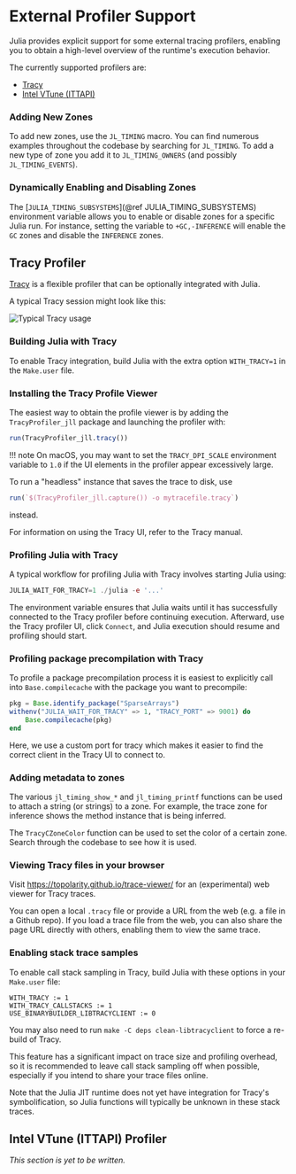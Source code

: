 # External Profiler Support

Julia provides explicit support for some external tracing profilers, enabling you to obtain a high-level overview of the runtime's execution behavior.

The currently supported profilers are:

  * [Tracy](https://github.com/wolfpld/tracy)
  * [Intel VTune (ITTAPI)](https://github.com/intel/ittapi)

### Adding New Zones

To add new zones, use the `JL_TIMING` macro. You can find numerous examples throughout the codebase by searching for `JL_TIMING`. To add a new type of zone you add it to `JL_TIMING_OWNERS` (and possibly `JL_TIMING_EVENTS`).

### Dynamically Enabling and Disabling Zones

The [`JULIA_TIMING_SUBSYSTEMS`](@ref JULIA_TIMING_SUBSYSTEMS) environment variable allows you to enable or disable zones for a specific Julia run. For instance, setting the variable to `+GC,-INFERENCE` will enable the `GC` zones and disable the `INFERENCE` zones.

## Tracy Profiler

[Tracy](https://github.com/wolfpld/tracy)  is a flexible profiler that can be optionally integrated with Julia.

A typical Tracy session might look like this:

![Typical Tracy usage](tracy.png)

### Building Julia with Tracy

To enable Tracy integration, build Julia with the extra option `WITH_TRACY=1` in the `Make.user` file.

### Installing the Tracy Profile Viewer

The easiest way to obtain the profile viewer is by adding the `TracyProfiler_jll` package and launching the profiler with:

```julia
run(TracyProfiler_jll.tracy())
```

!!! note
    On macOS, you may want to set the `TRACY_DPI_SCALE` environment variable to `1.0` if the UI elements in the profiler appear excessively large.


To run a "headless" instance that saves the trace to disk, use

```julia
run(`$(TracyProfiler_jll.capture()) -o mytracefile.tracy`)
```

instead.

For information on using the Tracy UI, refer to the Tracy manual.

### Profiling Julia with Tracy

A typical workflow for profiling Julia with Tracy involves starting Julia using:

```julia
JULIA_WAIT_FOR_TRACY=1 ./julia -e '...'
```

The environment variable ensures that Julia waits until it has successfully connected to the Tracy profiler before continuing execution. Afterward, use the Tracy profiler UI, click `Connect`, and Julia execution should resume and profiling should start.

### Profiling package precompilation with Tracy

To profile a package precompilation process it is easiest to explicitly call into `Base.compilecache` with the package you want to precompile:

```julia
pkg = Base.identify_package("SparseArrays")
withenv("JULIA_WAIT_FOR_TRACY" => 1, "TRACY_PORT" => 9001) do
    Base.compilecache(pkg)
end
```

Here, we use a custom port for tracy which makes it easier to find the correct client in the Tracy UI to connect to.

### Adding metadata to zones

The various `jl_timing_show_*` and `jl_timing_printf` functions can be used to attach a string (or strings) to a zone. For example, the trace zone for inference shows the method instance that is being inferred.

The `TracyCZoneColor` function can be used to set the color of a certain zone. Search through the codebase to see how it is used.

### Viewing Tracy files in your browser

Visit https://topolarity.github.io/trace-viewer/ for an (experimental) web viewer for Tracy traces.

You can open a local `.tracy` file or provide a URL from the web (e.g. a file in a Github repo). If you load a trace file from the web, you can also share the page URL directly with others, enabling them to view the same trace.

### Enabling stack trace samples

To enable call stack sampling in Tracy, build Julia with these options in your `Make.user` file:

```
WITH_TRACY := 1
WITH_TRACY_CALLSTACKS := 1
USE_BINARYBUILDER_LIBTRACYCLIENT := 0
```

You may also need to run `make -C deps clean-libtracyclient` to force a re-build of Tracy.

This feature has a significant impact on trace size and profiling overhead, so it is recommended to leave call stack sampling off when possible, especially if you intend to share your trace files online.

Note that the Julia JIT runtime does not yet have integration for Tracy's symbolification, so Julia functions will typically be unknown in these stack traces.

## Intel VTune (ITTAPI) Profiler

*This section is yet to be written.*
